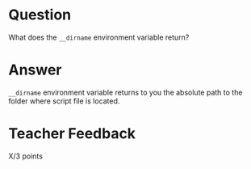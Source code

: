 # Question

What does the `__dirname` environment variable return? 

# Answer
`__dirname` environment variable returns to you the absolute path to the folder where script file is located.
# Teacher Feedback

X/3 points